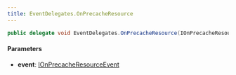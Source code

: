 ```yaml
---
title: EventDelegates.OnPrecacheResource
---
```


```csharp
public delegate void EventDelegates.OnPrecacheResource(IOnPrecacheResourceEvent @event)
```

#### Parameters

- **event**: [IOnPrecacheResourceEvent](/docs/api/shared/events/ionprecacheresourceevent)

